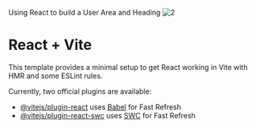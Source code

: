 Using React to build a User Area and Heading
![2](https://github.com/XTRMDTECHGUY1/Info-AreaUser-with-Heading-using-React/assets/88555638/0c62edf2-a606-4007-b822-7a605588e37c)



# React + Vite

This template provides a minimal setup to get React working in Vite with HMR and some ESLint rules.

Currently, two official plugins are available:

- [@vitejs/plugin-react](https://github.com/vitejs/vite-plugin-react/blob/main/packages/plugin-react/README.md) uses [Babel](https://babeljs.io/) for Fast Refresh
- [@vitejs/plugin-react-swc](https://github.com/vitejs/vite-plugin-react-swc) uses [SWC](https://swc.rs/) for Fast Refresh
